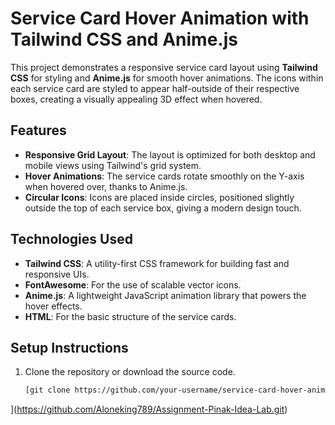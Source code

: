 # Service Card Hover Animation with Tailwind CSS and Anime.js

This project demonstrates a responsive service card layout using **Tailwind CSS** for styling and **Anime.js** for smooth hover animations. The icons within each service card are styled to appear half-outside of their respective boxes, creating a visually appealing 3D effect when hovered.

## Features

- **Responsive Grid Layout**: The layout is optimized for both desktop and mobile views using Tailwind's grid system.
- **Hover Animations**: The service cards rotate smoothly on the Y-axis when hovered over, thanks to Anime.js.
- **Circular Icons**: Icons are placed inside circles, positioned slightly outside the top of each service box, giving a modern design touch.

## Technologies Used

- **Tailwind CSS**: A utility-first CSS framework for building fast and responsive UIs.
- **FontAwesome**: For the use of scalable vector icons.
- **Anime.js**: A lightweight JavaScript animation library that powers the hover effects.
- **HTML**: For the basic structure of the service cards.
  
## Setup Instructions

1. Clone the repository or download the source code.
   
   ```bash
   [git clone https://github.com/your-username/service-card-hover-animation.git
](https://github.com/Aloneking789/Assignment-Pinak-Idea-Lab.git)
